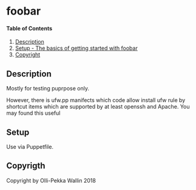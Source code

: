 # foobar

#### Table of Contents

1. [Description](#description)
1. [Setup - The basics of getting started with foobar](#setup)
1. [Copyright ](#copyrigth)


## Description

Mostly for testing puprpose only.

However, there is ufw.pp manifects which code allow install ufw rule by shortcut items which are supported 
by at least openssh and Apache. You may found this useful 

## Setup

Use via Puppetfile.

## Copyrigth

Copyright by Olli-Pekka Wallin 2018

